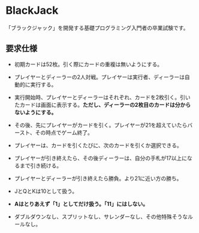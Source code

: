 
# BlackJack

「ブラックジャック」を開発する基礎プログラミング入門者の卒業試験です。

## 要求仕様

- 初期カードは52枚。引く際にカードの重複は無いようにする。

- プレイヤーとディーラーの2人対戦。プレイヤーは実行者、ディーラーは自動的に実行する。

- 実行開始時、プレイヤーとディーラーはそれぞれ、カードを2枚引く。引いたカードは画面に表示する。**ただし、ディーラーの2枚目のカードは分からないようにする。**

- その後、先にプレイヤーがカードを引く。プレイヤーが21を超えていたらバースト、その時点でゲーム終了。

- プレイヤーは、カードを引くたびに、次のカードを引くか選択できる。

- プレイヤーが引き終えたら、その後ディーラーは、自分の手札が17以上になるまで引き続ける。

- プレイヤーとディーラーが引き終えたら勝負。より21に近い方の勝ち。

- JとQとKは10として扱う。

- **Aはとりあえず「1」としてだけ扱う。「11」にはしない。**

- ダブルダウンなし、スプリットなし、サレンダーなし、その他特殊そうなルールなし。

